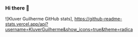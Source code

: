 ### Hi there 👋

<!--
**KluverGuilherme/KluverGuilherme** is a ✨ _special_ ✨ repository because its `README.md` (this file) appears on your GitHub profile.

Here are some ideas to get you started:

- 🔭 I’m currently working on ...
- 🌱 I’m currently learning ...
- 👯 I’m looking to collaborate on ...
- 🤔 I’m looking for help with ...
- 💬 Ask me about ...
- 📫 How to reach me: ...
- 😄 Pronouns: ...
- ⚡ Fun fact: ...
-->
![Kluver Guilherme GitHub stats], https://github-readme-stats.vercel.app/api?username=KluverGuilherme&show_icons=true&theme=radica
